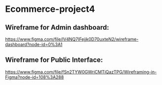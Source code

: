 # Ecommerce-project4

## Wireframe for Admin dashboard:
https://www.figma.com/file/lV4NQ7IFejjk0D70uxteN2/wireframe-dashboard?node-id=0%3A1

## Wireframe for Public Interface:
https://www.figma.com/file/fSn2TYW0GWriCMTiQazTPG/Wireframing-in-Figma?node-id=108%3A288
